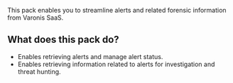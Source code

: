 This pack enables you to streamline alerts and related forensic information from Varonis SaaS.

## What does this pack do?

- Enables retrieving alerts and manage alert status.
- Enables retrieving information related to alerts for investigation and threat hunting.